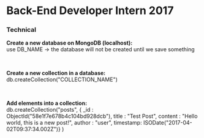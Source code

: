 Back-End Developer Intern 2017
==============================

### Technical

<b>Create a new database on MongoDB (localhost):</b><br />
use DB_NAME -> the database will not be created until we save something<br />

<br />

<b>Create a new collection in a database:</b><br />
db.createCollection("COLLECTION_NAME")<br />

<br />

<b>Add elements into a collection:</b><br />
db.createCollection("posts", { _id : ObjectId("58e1f7e678b4c104bd928dcb"), title : "Test Post", content : 
   "Hello world, this is a new post!", author : "user", timestamp: ISODate("2017-04-02T09:37:34.002Z")} )<br />

